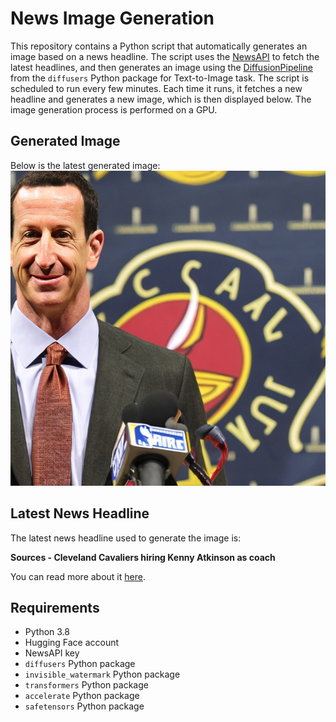 # News Image Generation
This repository contains a Python script that automatically generates an image based on a news headline. The script uses the [NewsAPI](https://newsapi.org/) to fetch the latest headlines, and then generates an image using the [DiffusionPipeline](https://github.com/huggingface/diffusers) from the `diffusers` Python package for Text-to-Image task.
The script is scheduled to run every few minutes. Each time it runs, it fetches a new headline and generates a new image, which is then displayed below. The image generation process is performed on a GPU.

## Generated Image
Below is the latest generated image:
![Generated Image](image.png)

## Latest News Headline
The latest news headline used to generate the image is:

**Sources - Cleveland Cavaliers hiring Kenny Atkinson as coach**

You can read more about it [here](https://news.google.com/rss/articles/CBMiZGh0dHBzOi8vd3d3LmVzcG4uY29tL25iYS9zdG9yeS9fL2lkLzQwNDIwNDAxL3NvdXJjZXMtY2xldmVsYW5kLWNhdmFsaWVycy1oaXJpbmcta2VubnktYXRraW5zb24tY29hY2jSAQA?oc=5).

## Requirements
- Python 3.8
- Hugging Face account
- NewsAPI key
- `diffusers` Python package
- `invisible_watermark` Python package
- `transformers` Python package
- `accelerate` Python package
- `safetensors` Python package
